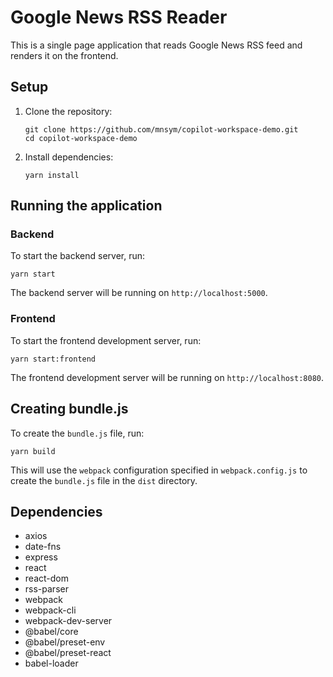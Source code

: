 # Google News RSS Reader

This is a single page application that reads Google News RSS feed and renders it on the frontend.

## Setup

1. Clone the repository:
   ```
   git clone https://github.com/mnsym/copilot-workspace-demo.git
   cd copilot-workspace-demo
   ```

2. Install dependencies:
   ```
   yarn install
   ```

## Running the application

### Backend

To start the backend server, run:
```
yarn start
```

The backend server will be running on `http://localhost:5000`.

### Frontend

To start the frontend development server, run:
```
yarn start:frontend
```

The frontend development server will be running on `http://localhost:8080`.

## Creating bundle.js

To create the `bundle.js` file, run:
```
yarn build
```

This will use the `webpack` configuration specified in `webpack.config.js` to create the `bundle.js` file in the `dist` directory.

## Dependencies

- axios
- date-fns
- express
- react
- react-dom
- rss-parser
- webpack
- webpack-cli
- webpack-dev-server
- @babel/core
- @babel/preset-env
- @babel/preset-react
- babel-loader
